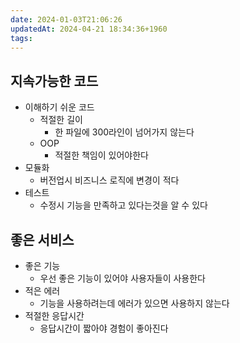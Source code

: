 ```yaml
---
date: 2024-01-03T21:06:26
updatedAt: 2024-04-21 18:34:36+1960
tags: 
---
```

## 지속가능한 코드
- 이해하기 쉬운 코드
	- 적절한 길이
		- 한 파일에 300라인이 넘어가지 않는다
	- OOP
		- 적절한 책임이 있어야한다
- 모듈화
	- 버전업시 비즈니스 로직에 변경이 적다
- 테스트
	- 수정시 기능을 만족하고 있다는것을 알 수 있다


## 좋은 서비스
- 좋은 기능
	- 우선 좋은 기능이 있어야 사용자들이 사용한다
- 적은 에러
	- 기능을 사용하려는데 에러가 있으면 사용하지 않는다
- 적절한 응답시간
	- 응답시간이 짧아야 경험이 좋아진다